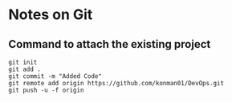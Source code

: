 # Notes on Git

## Command to attach the existing project 

```
git init
git add .
git commit -m "Added Code"
git remote add origin https://github.com/konman01/DevOps.git
git push -u -f origin
```